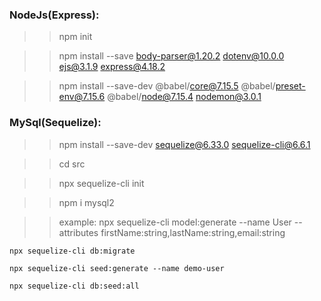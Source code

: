 ### NodeJs(Express):
>> npm init

>> npm install --save body-parser@1.20.2 dotenv@10.0.0 ejs@3.1.9 express@4.18.2

>> npm install --save-dev @babel/core@7.15.5 @babel/preset-env@7.15.6 @babel/node@7.15.4 nodemon@3.0.1

### MySql(Sequelize):
>> npm install --save-dev sequelize@6.33.0 sequelize-cli@6.6.1

>> cd src 

>> npx sequelize-cli init

>> npm i mysql2

>> example: 
    npx sequelize-cli model:generate --name User --attributes firstName:string,lastName:string,email:string

    npx sequelize-cli db:migrate

    npx sequelize-cli seed:generate --name demo-user

    npx sequelize-cli db:seed:all




